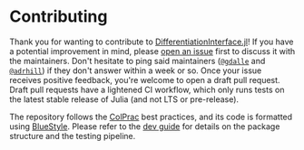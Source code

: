 # Contributing

Thank you for wanting to contribute to [DifferentiationInterface.jl](https://github.com/gdalle/DifferentiationInterface.jl)!
If you have a potential improvement in mind, please [open an issue](https://github.com/gdalle/DifferentiationInterface.jl/issues/new/choose) first to discuss it with the maintainers.
Don't hesitate to ping said maintainers ([`@gdalle`](https://github.com/gdalle) and [`@adrhill`](https://github.com/adrhill)) if they don't answer within a week or so.
Once your issue receives positive feedback, you're welcome to open a draft pull request.
Draft pull requests have a lightened CI workflow, which only runs tests on the latest stable release of Julia (and not LTS or pre-release).

The repository follows the [ColPrac](https://github.com/SciML/ColPrac) best practices, and its code is formatted using [BlueStyle](https://github.com/JuliaDiff/BlueStyle).
Please refer to the [dev guide](https://gdalle.github.io/DifferentiationInterface.jl/DifferentiationInterface/stable/dev_guide/) for details on the package structure and the testing pipeline.

